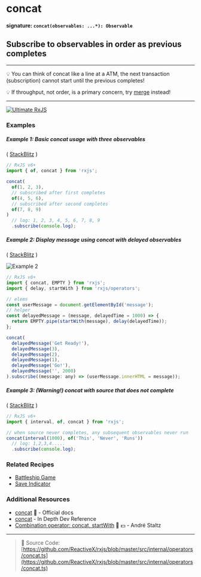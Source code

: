 # concat

#### signature: `concat(observables: ...*): Observable`

## Subscribe to observables in order as previous completes

---

💡 You can think of concat like a line at a ATM, the next transaction
(subscription) cannot start until the previous completes!

💡 If throughput, not order, is a primary concern, try [merge](merge.md)
instead!

---

[![Ultimate RxJS](https://drive.google.com/uc?export=view&id=1qq2-q-eVe-F_-d0eSvTyqaGRjpfLDdJz 'Ultimate RxJS')](https://ultimatecourses.com/courses/rxjs?ref=4)

### Examples

##### Example 1: Basic concat usage with three observables

(
[StackBlitz](https://stackblitz.com/edit/typescript-ks8chl?file=index.ts&devtoolsheight=100)
)

```js
// RxJS v6+
import { of, concat } from 'rxjs';

concat(
  of(1, 2, 3),
  // subscribed after first completes
  of(4, 5, 6),
  // subscribed after second completes
  of(7, 8, 9)
)
  // log: 1, 2, 3, 4, 5, 6, 7, 8, 9
  .subscribe(console.log);
```

##### Example 2: Display message using concat with delayed observables

( [StackBlitz](https://stackblitz.com/edit/typescript-jtzuaa?file=index.ts) )

![Example 2](https://drive.google.com/uc?export=view&id=1fKsYUKXkSWEDLdii-5rmOAgqy6sUGNjl)

```js
// RxJS v6+
import { concat, EMPTY } from 'rxjs';
import { delay, startWith } from 'rxjs/operators';

// elems
const userMessage = document.getElementById('message');
// helper
const delayedMessage = (message, delayedTime = 1000) => {
  return EMPTY.pipe(startWith(message), delay(delayedTime));
};

concat(
  delayedMessage('Get Ready!'),
  delayedMessage(3),
  delayedMessage(2),
  delayedMessage(1),
  delayedMessage('Go!'),
  delayedMessage('', 2000)
).subscribe((message: any) => (userMessage.innerHTML = message));
```

##### Example 3: (Warning!) concat with source that does not complete

(
[StackBlitz](https://stackblitz.com/edit/typescript-njc2jw?file=index.ts&devtoolsheight=100)
)

```js
// RxJS v6+
import { interval, of, concat } from 'rxjs';

// when source never completes, any subsequent observables never run
concat(interval(1000), of('This', 'Never', 'Runs'))
  // log: 1,2,3,4.....
  .subscribe(console.log);
```

### Related Recipes

- [Battleship Game](../../recipes/battleship-game.md)
- [Save Indicator](../../recipes/save-indicator.md)

### Additional Resources

- [concat](https://rxjs.dev/api/index/function/concat) 📰 - Official docs
- [concat](https://indepth.dev/reference/rxjs/operators/concat) - In Depth Dev Reference
- [Combination operator: concat, startWith](https://egghead.io/lessons/rxjs-combination-operators-concat-startwith?course=rxjs-beyond-the-basics-operators-in-depth)
  🎥 💵 - André Staltz

---

> 📁 Source Code:
> [https://github.com/ReactiveX/rxjs/blob/master/src/internal/operators/concat.ts](https://github.com/ReactiveX/rxjs/blob/master/src/internal/operators/concat.ts)
